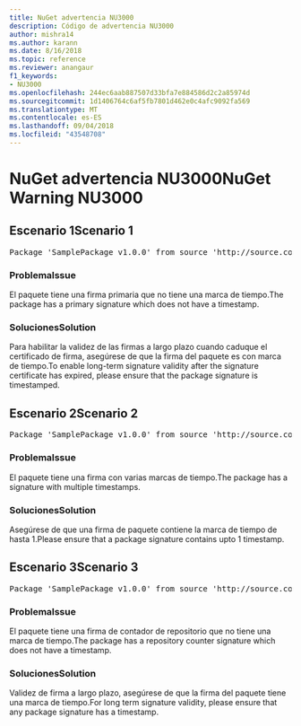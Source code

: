 ```yaml
---
title: NuGet advertencia NU3000
description: Código de advertencia NU3000
author: mishra14
ms.author: karann
ms.date: 8/16/2018
ms.topic: reference
ms.reviewer: anangaur
f1_keywords:
- NU3000
ms.openlocfilehash: 244ec6aab887507d33bfa7e884586d2c2a85974d
ms.sourcegitcommit: 1d1406764c6af5fb7801d462e0c4afc9092fa569
ms.translationtype: MT
ms.contentlocale: es-ES
ms.lasthandoff: 09/04/2018
ms.locfileid: "43548708"
---
```

# <a name="nuget-warning-nu3000"></a><span data-ttu-id="78d8e-103">NuGet advertencia NU3000</span><span class="sxs-lookup"><span data-stu-id="78d8e-103">NuGet Warning NU3000</span></span>

## <a name="scenario-1"></a><span data-ttu-id="78d8e-104">Escenario 1</span><span class="sxs-lookup"><span data-stu-id="78d8e-104">Scenario 1</span></span>

<pre>Package 'SamplePackage v1.0.0' from source 'http://source.com/index.json': The primary signature does not have a timestamp.</pre>

### <a name="issue"></a><span data-ttu-id="78d8e-105">Problema</span><span class="sxs-lookup"><span data-stu-id="78d8e-105">Issue</span></span>

<span data-ttu-id="78d8e-106">El paquete tiene una firma primaria que no tiene una marca de tiempo.</span><span class="sxs-lookup"><span data-stu-id="78d8e-106">The package has a primary signature which does not have a timestamp.</span></span>


### <a name="solution"></a><span data-ttu-id="78d8e-107">Soluciones</span><span class="sxs-lookup"><span data-stu-id="78d8e-107">Solution</span></span>

<span data-ttu-id="78d8e-108">Para habilitar la validez de las firmas a largo plazo cuando caduque el certificado de firma, asegúrese de que la firma del paquete es con marca de tiempo.</span><span class="sxs-lookup"><span data-stu-id="78d8e-108">To enable long-term signature validity after the signature certificate has expired, please ensure that the package signature is timestamped.</span></span>



## <a name="scenario-2"></a><span data-ttu-id="78d8e-109">Escenario 2</span><span class="sxs-lookup"><span data-stu-id="78d8e-109">Scenario 2</span></span>

<pre>Package 'SamplePackage v1.0.0' from source 'http://source.com/index.json': Multiple timestamps are not accepted.</pre>

### <a name="issue"></a><span data-ttu-id="78d8e-110">Problema</span><span class="sxs-lookup"><span data-stu-id="78d8e-110">Issue</span></span>

<span data-ttu-id="78d8e-111">El paquete tiene una firma con varias marcas de tiempo.</span><span class="sxs-lookup"><span data-stu-id="78d8e-111">The package has a signature with multiple timestamps.</span></span>


### <a name="solution"></a><span data-ttu-id="78d8e-112">Soluciones</span><span class="sxs-lookup"><span data-stu-id="78d8e-112">Solution</span></span>

<span data-ttu-id="78d8e-113">Asegúrese de que una firma de paquete contiene la marca de tiempo de hasta 1.</span><span class="sxs-lookup"><span data-stu-id="78d8e-113">Please ensure that a package signature contains upto 1 timestamp.</span></span>



## <a name="scenario-3"></a><span data-ttu-id="78d8e-114">Escenario 3</span><span class="sxs-lookup"><span data-stu-id="78d8e-114">Scenario 3</span></span>

<pre>Package 'SamplePackage v1.0.0' from source 'http://source.com/index.json': The repository countersignature does not have a timestamp.</pre>

### <a name="issue"></a><span data-ttu-id="78d8e-115">Problema</span><span class="sxs-lookup"><span data-stu-id="78d8e-115">Issue</span></span>

<span data-ttu-id="78d8e-116">El paquete tiene una firma de contador de repositorio que no tiene una marca de tiempo.</span><span class="sxs-lookup"><span data-stu-id="78d8e-116">The package has a repository counter signature which does not have a timestamp.</span></span>


### <a name="solution"></a><span data-ttu-id="78d8e-117">Soluciones</span><span class="sxs-lookup"><span data-stu-id="78d8e-117">Solution</span></span>

<span data-ttu-id="78d8e-118">Validez de firma a largo plazo, asegúrese de que la firma del paquete tiene una marca de tiempo.</span><span class="sxs-lookup"><span data-stu-id="78d8e-118">For long term signature validity, please ensure that any package signature has a timestamp.</span></span>


